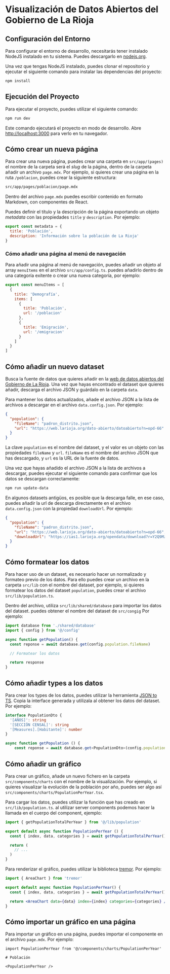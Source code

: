 # Visualización de Datos Abiertos del Gobierno de La Rioja

## Configuración del Entorno

Para configurar el entorno de desarrollo, necesitarás tener instalado NodeJS instalado en tu sistema. Puedes descargarlo en [nodejs.org](https://nodejs.org/).

Una vez que tengas NodeJS instalado, puedes clonar el repositorio y ejecutar el siguiente comando para instalar las dependencias del proyecto:

```bash
npm install
```

## Ejecución del Proyecto

Para ejecutar el proyecto, puedes utilizar el siguiente comando:

```bash
npm run dev
```

Este comando ejecutará el proyecto en modo de desarrollo. Abre [http://localhost:3000](http://localhost:3000) para verlo en tu navegador.

## Cómo crear un nueva página

Para crear una nueva página, puedes crear una carpeta en `src/app/(pages)` el nombre de la carpeta será el _slug_ de la página, dentro de la carpeta añadir un archivo `page.mdx`. Por ejemplo, si quieres crear una página en la ruta `/poblacion`, puedes crear la siguiente estructura:

```bash
src/app/pages/poblacion/page.mdx
```

Dentro del archivo `page.mdx` puedes escribir contenido en formato Markdown, con componentes de React.

Puedes definir el título y la descripción de la página exportando un objeto _metadata_ con las propiedades `title` y `description`. Por ejemplo:

```jsx
export const metadata = {
  title: 'Población',
  description: 'Información sobre la población de La Rioja'
}
```

### Cómo añadir una página al menú de navegación

Para añadir una página al menú de navegación, puedes añadir un objeto al array `menuItems` en el archivo `src/app/config.ts`. puedes añadirlo dentro de una categoría exitente o crear una nueva categoría, por ejemplo:

```jsx
export const menuItems = [
  {
    title: 'Demografía',
    items: [
      {
        title: 'Población',
        url: '/poblacion'
      },
      {
        title: 'Emigración',
        url: '/emigracion'
      }
    ]
  }
]
```

## Cómo añadir un nuevo dataset

Busca la fuente de datos que quieres añadir en la [web de datos abiertos del Gobierno de La Rioja](https://web.larioja.org/dato-abierto). Una vez que hayas encontrado el dataset que quieres añadir, descarga el archivo JSON y guárdalo en la carpeta `data`.

Para mantener los datos actualizados, añade el archivo JSON a la lista de archivos a descargar en el archivo `data.config.json`. Por ejemplo:

```json
{
  "population": {
    "fileName": "padron_distrito.json",
    "url": "https://web.larioja.org/dato-abierto/datoabierto?n=opd-66"
  }
}
```

La clave `population` es el nombre del dataset, y el valor es un objeto con las propiedades `fileName` y `url`. `fileName` es el nombre del archivo JSON que has descargado, y `url` es la URL de la fuente de datos.

Una vez que hayas añadido el archivo JSON a la lista de archivos a descargar, puedes ejecutar el siguiente comando para confirmar que los datos se descargan correctamente:

```bash
npm run update-data
```

En algunos datasets antigüos, es posible que la descarga falle, en ese caso, puedes añadir la url de descarga directamente en el archivo `data.config.json` con la propiedad `downloadUrl`. Por ejemplo:

```json
{
  "population": {
    "fileName": "padron_distrito.json",
    "url": "https://web.larioja.org/dato-abierto/datoabierto?n=opd-66",
    "downloadUrl": "https://ias1.larioja.org/opendata/download?r=Y2Q9MzU1fGNmPTA0"
  }
}
```

## Cómo formatear los datos

Para hacer uso de un dataset, es necesario hacer un normalizado y formateo previo de los datos. Para ello puedes crear un archivo en la carpeta `src/lib` con el nombre del dataset, por ejemplo, si quieres formatear los datos del dataset `population`, puedes crear el archivo `src/lib/population.ts`.

Dentro del archivo, utiliza `src/lib/shared/database` para importar los datos del dataset. puedes obtener el nombre del dataset de `src/congig` Por ejemplo:

```typescript
import database from './shared/database'
import { config } from '@/config'

async function getPopulation() {
  const reponse = await database.get(config.population.fileName)

  // Formatear los datos

  return response
}
```

## Cómo añadir types a los datos

Para crear los types de los datos, puedes utilizar la herramienta [JSON to TS](https://transform.tools/json-to-typescript). Copia la interface generada y utilizala al obtener los datos del dataset. Por ejemplo:

```typescript
interface PopulationDto {
  '[AÑOS]': string
  '[SECCIÓN CENSAL]': string
  '[Measures].[Habitante]': number
}

async function getPopulation () {
    const reponse = await database.get<PopulationDto>(config.population.fileName)
```

## Cómo añadir un gráfico

Para crear un gráfico, añade un nuevo fichero en la carpeta `src/components/charts` con el nombre de la visualización. Por ejemplo, si quieres visualizar la evolución de la población por año, puedes ser algo así `src/components/charts/PopulationPerYear.tsx`.

Para cargar los datos, puedes utilizar la función que has creado en `src/lib/population.ts`. al utilizar server components podemos hacer la llamada en el cuerpo del component, ejemplo:

```jsx
import { getPopulationTotalPerYear } from '@/lib/population'

export default async function PopulationPerYear () {
  const { index, data, categories } = await getPopulationTotalPerYear()

  return (
    // ...
  )
}
```

Para renderizar el gráfico, puedes utilizar la biblioteca [tremor](https://www.tremor.so/docs/visualizations/area-chart). Por ejemplo:

```jsx
import { AreaChart } from 'tremor'

export default async function PopulationPerYear() {
  const { index, data, categories } = await getPopulationTotalPerYear()

  return <AreaChart data={data} index={index} categories={categories} />
}
```

## Cómo importar un gráfico en una página

Para importar un gráfico en una página, puedes importar el componente en el archivo `page.mdx`. Por ejemplo:

```mdx
import PopulationPerYear from '@/components/charts/PopulationPerYear'

# Población

<PopulationPerYear />
```
